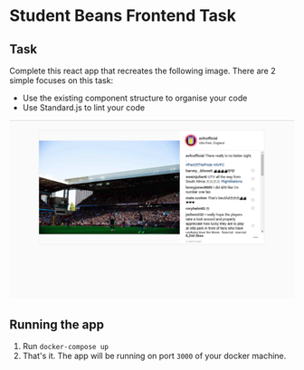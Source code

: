 # Student Beans Frontend Task

## Task

Complete this react app that recreates the following image. There are 2 simple focuses on this task:

* Use the existing component structure to organise your code
* Use Standard.js to lint your code

![Task Image](./task-image.png)

## Running the app

1. Run `docker-compose up`
2. That's it. The app will be running on port `3000` of your docker machine. 